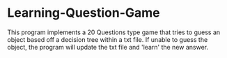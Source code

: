 # Learning-Question-Game
This program implements a 20 Questions type game that tries to guess an object based off a decision tree within a txt file. If unable to guess the object, the program will update the txt file and 'learn' the new answer.
